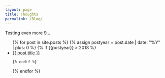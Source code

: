 ```yaml
---
layout: page
title: Thoughts
permalink: /Blog/
---
```


Testing even more 9...

<ul>
  {% for post in site.posts %}
    {% assign postyear = post.date | date: "%Y" | plus: 0 %}
    {% if {{postyear}} > 2018 %}
    <li>
        <a href="{{ post.url }}">{{ post.title }}</a>
    </li>
        
    {% endif %}   
  {% endfor %}
</ul>
